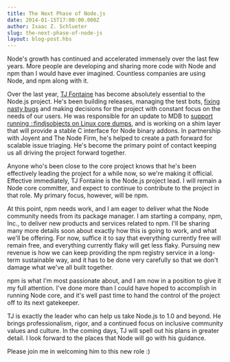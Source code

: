 ```yaml
---
title: The Next Phase of Node.js
date: 2014-01-15T17:00:00.000Z
author: Isaac Z. Schlueter
slug: the-next-phase-of-node-js
layout: blog-post.hbs
---
```


Node's growth has continued and accelerated immensely over the last few years. More people are developing and sharing more code with Node and npm than I would have ever imagined. Countless companies are using Node, and npm along with it.

Over the last year, [TJ Fontaine](https://twitter.com/tjfontaine) has become absolutely essential to the Node.js project. He's been building releases, managing the test bots, [fixing nasty bugs](http://www.joyent.com/blog/walmart-node-js-memory-leak) and making decisions for the project with constant focus on the needs of our users. He was responsible for an update to MDB to [support running ::findjsobjects on Linux core dumps](http://www.slideshare.net/bcantrill/node-summit2013), and is working on a shim layer that will provide a stable C interface for Node binary addons. In partnership with Joyent and The Node Firm, he's helped to create a path forward for scalable issue triaging. He's become the primary point of contact keeping us all driving the project forward together.

Anyone who's been close to the core project knows that he's been effectively leading the project for a while now, so we're making it official. Effective immediately, TJ Fontaine is the Node.js project lead. I will remain a Node core committer, and expect to continue to contribute to the project in that role. My primary focus, however, will be npm.

At this point, npm needs work, and I am eager to deliver what the Node community needs from its package manager. I am starting a company, npm, Inc., to deliver new products and services related to npm. I'll be sharing many more details soon about exactly how this is going to work, and what we'll be offering. For now, suffice it to say that everything currently free will remain free, and everything currently flaky will get less flaky. Pursuing new revenue is how we can keep providing the npm registry service in a long-term sustainable way, and it has to be done very carefully so that we don't damage what we've all built together.

npm is what I'm most passionate about, and I am now in a position to give it my full attention. I've done more than I could have hoped to accomplish in running Node core, and it's well past time to hand the control of the project off to its next gatekeeper.

TJ is exactly the leader who can help us take Node.js to 1.0 and beyond. He brings professionalism, rigor, and a continued focus on inclusive community values and culture. In the coming days, TJ will spell out his plans in greater detail. I look forward to the places that Node will go with his guidance.

Please join me in welcoming him to this new role :)
